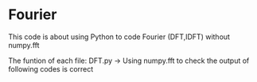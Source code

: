 # Fourier

This code is about using Python to code Fourier (DFT,IDFT) without numpy.fft

The funtion of each file:
DFT.py -> Using numpy.fft to check the output of following codes is correct 
